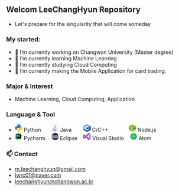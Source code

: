 ## Welcom LeeChangHyun Repository 
- Let's prepare for the  singularity that will come someday

### My started:
- 🔭 I’m currently working on Changwon University (Master degree)  
- 🌱 I’m currently learning Machine Learning
- 🌱 I’m currently studying Cloud Computing
- 🤔 I’m currently making the Mobile Application for card trading.

### <b> Major & Interest </b>
- Machine Learning, Cloud Computing, Application

### <b> Language & Tool</b>
- <img src="img/Python-logo-notext.png" width="20" height="20"> Python &nbsp;&nbsp;&nbsp;&nbsp;&nbsp;
<img src="img/Java-logo-notext.png" width="20" height="20"> Java &nbsp;&nbsp;&nbsp;&nbsp;&nbsp;&nbsp;
<img src="img/C-logo-notext.png" width="20" height="20"> C/C++ &nbsp;&nbsp;&nbsp;&nbsp;&nbsp;&nbsp;&nbsp;&nbsp;&nbsp;&nbsp;&nbsp;&nbsp;
<img src="img/node-logo.png" width="20" height="20"> Node.js &nbsp;&nbsp;
- <img src="img/pycharm-logo-notext.png" width="20" height="20"> Pycharm &nbsp;&nbsp;
<img src="img/Eclipse-logo.png" width="20" height="20"> Eclipse &nbsp;&nbsp;
<img src="img/Visual Studio-logo.png" width="20" height="20"> Visual Studio &nbsp;&nbsp;
<img src="img/Atom-logo-notext.png" width="20" height="20"> Atom &nbsp;&nbsp;

### 📫 Contact
- m.leechanghyun@gmail.com
- lwrc01@naver.com
- leechanghyun@changwon.ac.kr


<!--
**KoreanLeeChangHyun/KoreanLeeChangHyun** is a ✨ _special_ ✨ repository because its `README.md` (this file) appears on your GitHub profile.

Here are some ideas to get you started:

- 🔭 I’m currently working on ...
- 🌱 I’m currently learning ...
- 👯 I’m looking to collaborate on ...
- 🤔 I’m looking for help with ...
- 💬 Ask me about ...
- 📫 How to reach me: ...
- 😄 Pronouns: ...
- ⚡ Fun fact: ...
-->
